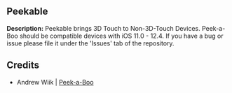 ## Peekable
**Description:** Peekable brings 3D Touch to Non-3D-Touch Devices. Peek-a-Boo should be compatible devices with iOS 11.0 - 12.4. If you have a bug or issue please file it under the 'Issues' tab of the repository.

## Credits
* Andrew Wiik | [Peek-a-Boo](https://github.com/andrewwiik/Peek-a-Boo)
